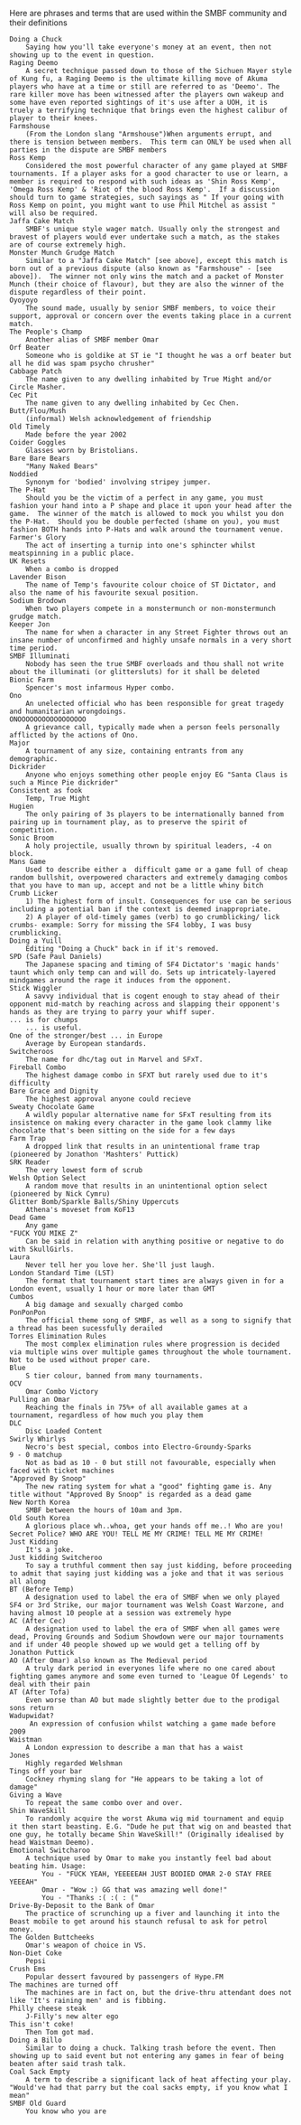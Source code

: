 Here are phrases and terms that are used within the SMBF community and their definitions

    Doing a Chuck
        Saying how you'll take everyone's money at an event, then not showing up to the event in question.  
    Raging Deemo
        A secret technique passed down to those of the Sichuen Mayer style of Kung fu, a Raging Deemo is the ultimate killing move of Akuma players who have at a time or still are referred to as 'Deemo'. The rare killer move has been witnessed after the players own wakeup and some have even reported sightings of it's use after a UOH, it is truely a terrifying technique that brings even the highest calibur of player to their knees. 
    Farmshouse 
        (From the London slang "Armshouse")When arguments errupt, and there is tension between members.  This term can ONLY be used when all parties in the dispute are SMBF members
    Ross Kemp
        Considered the most powerful character of any game played at SMBF tournaments. If a player asks for a good character to use or learn, a member is required to respond with such ideas as 'Shin Ross Kemp', 'Omega Ross Kemp' & 'Riot of the blood Ross Kemp'.  If a discussion should turn to game strategies, such sayings as " If your going with Ross Kemp on point, you might want to use Phil Mitchel as assist " will also be required.
    Jaffa Cake Match
        SMBF's unique style wager match. Usually only the strongest and bravest of players would ever undertake such a match, as the stakes are of course extremely high.
    Monster Munch Grudge Match
        Similar to a "Jaffa Cake Match" [see above], except this match is born out of a previous dispute (also known as "Farmshouse" - [see above]).  The winner not only wins the match and a packet of Monster Munch (their choice of flavour), but they are also the winner of the dispute regardless of their point.
    Oyoyoyo
        The sound made, usually by senior SMBF members, to voice their support, approval or concern over the events taking place in a current match. 
    The People's Champ
        Another alias of SMBF member Omar
    Orf Beater
        Someone who is goldike at ST ie "I thought he was a orf beater but all he did was spam psycho chrusher"
    Cabbage Patch
        The name given to any dwelling inhabited by True Might and/or Circle Masher. 
    Cec Pit
        The name given to any dwelling inhabited by Cec Chen.
    Butt/Flou/Mush
        (informal) Welsh acknowledgement of friendship
    Old Timely
        Made before the year 2002
    Coider Goggles
        Glasses worn by Bristolians.
    Bare Bare Bears
        "Many Naked Bears"
    Noddied
        Synonym for 'bodied' involving stripey jumper.
    The P-Hat
        Should you be the victim of a perfect in any game, you must fashion your hand into a P shape and place it upon your head after the game.  The winner of the match is allowed to mock you whilst you don the P-Hat.  Should you be double perfected (shame on you), you must fashion BOTH hands into P-Hats and walk around the tournament venue.
    Farmer's Glory
        The act of inserting a turnip into one's sphincter whilst meatspinning in a public place.
    UK Resets
        When a combo is dropped
    Lavender Bison
        The name of Temp's favourite colour choice of ST Dictator, and also the name of his favourite sexual position.
    Sodium Brodown
        When two players compete in a monstermunch or non-monstermunch grudge match.
    Keeper Jon
        The name for when a character in any Street Fighter throws out an insane number of unconfirmed and highly unsafe normals in a very short time period.
    SMBF Illuminati
        Nobody has seen the true SMBF overloads and thou shall not write about the illuminati (or glittersluts) for it shall be deleted 
    Bionic Farm
        Spencer's most infarmous Hyper combo.
    Ono
        An unelected official who has been responsible for great tragedy and humanitarian wrongdoings. 
    ONOOOOOOOOOOOOOOOOO
        A grievance call, typically made when a person feels personally afflicted by the actions of Ono.
    Major
        A tournament of any size, containing entrants from any demographic.
    Dickrider
        Anyone who enjoys something other people enjoy EG "Santa Claus is such a Mince Pie dickrider"
    Consistent as fook
        Temp, True Might
    Hugien
        The only pairing of 3s players to be internationally banned from pairing up in tournament play, as to preserve the spirit of competition.
    Sonic Broom
        A holy projectile, usually thrown by spiritual leaders, -4 on block.
    Mans Game
        Used to describe either a  difficult game or a game full of cheap random bullshit, overpowered characters and extremely damaging combos that you have to man up, accept and not be a little whiny bitch
    Crumb Licker
        1) The highest form of insult. Consequences for use can be serious including a potential ban if the context is deemed inappropriate. 
        2) A player of old-timely games (verb) to go crumblicking/ lick crumbs- example: Sorry for missing the SF4 lobby, I was busy crumblicking.
    Doing a Yuill
        Editing "Doing a Chuck" back in if it's removed.
    SPD (Safe Paul Daniels)
        The Japanese spacing and timing of SF4 Dictator's 'magic hands' taunt which only temp can and will do. Sets up intricately-layered mindgames around the rage it induces from the opponent.
    Stick Wiggler
        A savvy individual that is cogent enough to stay ahead of their opponent mid-match by reaching across and slapping their opponent's hands as they are trying to parry your whiff super.
    ... is for chumps
        ... is useful.
    One of the stronger/best ... in Europe
        Average by European standards.
    Switcheroos
        The name for dhc/tag out in Marvel and SFxT.
    Fireball Combo
        The highest damage combo in SFXT but rarely used due to it's difficulty
    Bare Grace and Dignity
        The highest approval anyone could recieve
    Sweaty Chocolate Game
        A wildly popular alternative name for SFxT resulting from its insistence on making every character in the game look clammy like chocolate that's been sitting on the side for a few days
    Farm Trap
        A dropped link that results in an unintentional frame trap (pioneered by Jonathon 'Mashters' Puttick)
    SRK Reader
        The very lowest form of scrub
    Welsh Option Select
        A random move that results in an unintentional option select (pioneered by Nick Cymru)
    Glitter Bomb/Sparkle Balls/Shiny Uppercuts
        Athena's moveset from KoF13
    Dead Game
        Any game
    "FUCK YOU MIKE Z"
        Can be said in relation with anything positive or negative to do with SkullGirls.
    Laura
        Never tell her you love her. She'll just laugh.
    London Standard Time (LST)
        The format that tournament start times are always given in for a London event, usually 1 hour or more later than GMT
    Cumbos
        A big damage and sexually charged combo
    PonPonPon
        The official theme song of SMBF, as well as a song to signify that a thread has been sucessfully derailed
    Torres Elimination Rules
        The most complex elimination rules where progression is decided via multiple wins over multiple games throughout the whole tournament.  Not to be used without proper care.
    Blue
        S tier colour, banned from many tournaments.
    OCV
        Omar Combo Victory
    Pulling an Omar
        Reaching the finals in 75%+ of all available games at a tournament, regardless of how much you play them
    DLC
        Disc Loaded Content
    Swirly Whirlys
        Necro's best special, combos into Electro-Groundy-Sparks
    9 - 0 matchup
        Not as bad as 10 - 0 but still not favourable, especially when faced with ticket machines 
    "Approved By Snoop"
        The new rating system for what a "good" fighting game is. Any title without "Approved By Snoop" is regarded as a dead game
    New North Korea
        SMBF between the hours of 10am and 3pm.
    Old South Korea
        A glorious place wh..whoa, get your hands off me..! Who are you! Secret Police? WHO ARE YOU! TELL ME MY CRIME! TELL ME MY CRIME!
    Just Kidding
        It's a joke.
    Just kidding Switcheroo
        To say a truthful comment then say just kidding, before proceeding to admit that saying just kidding was a joke and that it was serious all along
    BT (Before Temp)
        A designation used to label the era of SMBF when we only played SF4 or 3rd Strike, our major tournament was Welsh Coast Warzone, and having almost 10 people at a session was extremely hype
    AC (After Cec)
        A designation used to label the era of SMBF when all games were dead, Proving Grounds and Sodium Showdown were our major tournaments and if under 40 people showed up we would get a telling off by Jonathon Puttick
    AO (After Omar) also known as The Medieval period
        A truly dark period in everyones life where no one cared about fighting games anymore and some even turned to 'League Of Legends' to deal with their pain
    AT (After Tofa) 
        Even worse than AO but made slightly better due to the prodigal sons return
    Wadupwidat?
         An expression of confusion whilst watching a game made before 2009 
    Waistman
        A London expression to describe a man that has a waist 
    Jones
        Highly regarded Welshman
    Tings off your bar
        Cockney rhyming slang for "He appears to be taking a lot of damage"
    Giving a Wave
        To repeat the same combo over and over.
    Shin WaveSkill
        To randomly acquire the worst Akuma wig mid tournament and equip it then start beasting. E.G. "Dude he put that wig on and beasted that one guy, he totally became Shin WaveSkill!" (Originally idealised by head Waistman Deemo).
    Emotional Switcharoo
        A technique used by Omar to make you instantly feel bad about beating him. Usage:
            You - "FUCK YEAH, YEEEEEAH JUST BODIED OMAR 2-0 STAY FREE YEEEAH"
            Omar - "Wow :) GG that was amazing well done!"
            You - "Thanks :( :( : ("
    Drive-By-Deposit to the Bank of Omar
        The practice of scrunching up a fiver and launching it into the Beast mobile to get around his staunch refusal to ask for petrol money.
    The Golden Buttcheeks
        Omar's weapon of choice in VS.
    Non-Diet Coke
        Pepsi
    Crush Ems
        Popular dessert favoured by passengers of Hype.FM
    The machines are turned off
        The machines are in fact on, but the drive-thru attendant does not like 'It's raining men' and is fibbing.
    Philly cheese steak
        J-Filly's new alter ego
    This isn't coke!
        Then Tom got mad.
    Doing a Billo
        Similar to doing a chuck. Talking trash before the event. Then showing up to said event but not entering any games in fear of being beaten after said trash talk.
    Coal Sack Empty
        A term to describe a significant lack of heat affecting your play. "Would've had that parry but the coal sacks empty, if you know what I mean" 
    SMBF Old Guard
        You know who you are